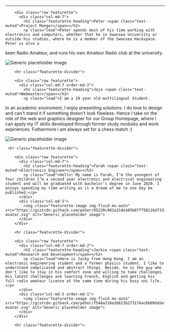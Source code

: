 <hr class="featurette-divider">

        <div class="row featurette">
          <div class="col-md-7">
            <h2 class="featurette-heading">Peter <span class="text-muted">Project Manger</span></h2>
            <p class="lead">Peter spends most of his time working with electronics and computers, whether that be in Swansea University or outside his studies, where he is a member of the Swansea Hackspace. Peter is also a
keen Radio Amateur, and runs his own Amateur Radio club at the university.</p>
          </div>
          <div class="col-md-5">
            <img class="featurette-image img-fluid mx-auto" src="https://gistcdn.githack.com/pe5er/00dd70d9a79e94ee624904726e704420/raw/6b7c97d2aa253c31f929d2f3e4d1379e8bc390d0/peter-avatar.svg" alt="Generic placeholder image">
          </div>
        </div>

        <hr class="featurette-divider">

        <div class="row featurette">
          <div class="col-md-7 order-md-2">
            <h2 class="featurette-heading">Jojo <span class="text-muted">Webmaster</span></h2>
            <p class="lead">I am a 20 year old multilingual Student.
In an academic enviroment, I enjoy presenting solutions.
I do love to design and can't stand it if something doesn't look flawless. Hence I take on the role of the web and graphics designer for our Group Homepage,
where I can apply my IT skills developed through former study modules and work expiriences.
Futhermore I am always set for a chess match :)</p>
          </div>
          <div class="col-md-5 order-md-1">
            <img class="featurette-image img-fluid mx-auto" src="https://gistcdn.githack.com/pe5er/1079360742d50b9b3d335462d79c73a3/raw/e505bbbc21e85e826787e3a85c27499c6a18832e/jojo-avatar.svg" alt="Generic placeholder image">
          </div>
        </div>

	 <hr class="featurette-divider">

        <div class="row featurette">
          <div class="col-md-7">
            <h2 class="featurette-heading">Farah <span class="text-muted">Electronics Engineer</span></h2>
            <p class="lead">Hello! My name is Farah, I’m the youngest of four children I’m a second year electronic and electrical engineering student and will be graduated with bachelor’s degree in June 2020. I enjoys spending my time writing as it a dream of me to one day be published.</p>
          </div>
          <div class="col-md-5">
            <img class="featurette-image img-fluid mx-auto" src="https://gistcdn.githack.com/pe5er/05220c982a31de105b87f758116d7333/raw/17590e1a27d488fd480f7c72de29a4d81d198ba5/farah-avatar.svg" alt="Generic placeholder image">
          </div>
        </div>

        <hr class="featurette-divider">

        <div class="row featurette">
          <div class="col-md-7 order-md-2">
            <h2 class="featurette-heading">Jackie <span class="text-muted">Research and Development</span></h2>
            <p class="lead">Here is Jacky from Hong Kong. I am an electronic engineering student and a former physics student. I like to understand complicated and abstract things. Beside, he is the guy who don't like to stay in his comfort zone and willing to take challenges. His latest challenges are learning French, English and getting his full radio amateur licence at the same time during his busy uni life.</p>
          </div>
          <div class="col-md-5 order-md-1">
            <img class="featurette-image img-fluid mx-auto" src="https://gistcdn.githack.com/pe5er/f546a318a26623b273174ac6b09da5ef/raw/7d00af51561dfc0dc4c09e3dabe7119d640bacdc/jackie-avatar.svg" alt="Generic placeholder image">
          </div>
        </div>

        <hr class="featurette-divider">
